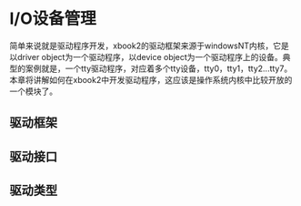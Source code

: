# I/O设备管理

简单来说就是驱动程序开发，xbook2的驱动框架来源于windowsNT内核，它是以driver object为一个驱动程序，以device object为一个驱动程序上的设备。典型的案例就是，一个tty驱动程序，对应着多个tty设备，tty0，tty1，tty2...tty7。本章将讲解如何在xbook2中开发驱动程序，这应该是操作系统内核中比较开放的一个模块了。

## 驱动框架



## 驱动接口



## 驱动类型

